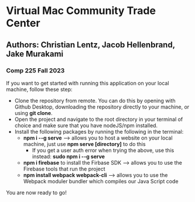 # Virtual Mac Community Trade Center 
## Authors: Christian Lentz, Jacob Hellenbrand, Jake Murakami 
### Comp 225 Fall 2023

If you want to get started with running this application on your local machine, follow these step:

- Clone the repository from remote. You can do this by opening with Github Desktop, downloading the repository directly to your machine, or using **git clone**.
- Open the project and navigate to the root directory in your terminal of choice and make sure that you have nodeJS/npm installed.
- Install the following packages by running the following in the terminal: 
  - **npm i --g serve** --> allows you to host a website on your local machine, just use **npm serve [directory]** to do this 
    - If you get a user auth error when trying the above, use this instead: **sudo npm i --g serve**
  - **npm i firebase** to install the Firbase SDK --> allows you to use the Firebase tools that run the project
  - **npm install webpack webpack-cli** --> allows you to use the Webpack moduler bundler which compiles our Java Script code

You are now ready to go! 

